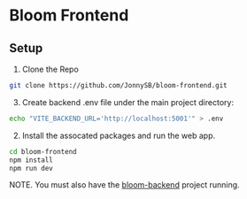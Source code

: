 # Bloom Frontend

## Setup

1. Clone the Repo

```bash
git clone https://github.com/JonnySB/bloom-frontend.git
```

3. Create backend .env file under the main project directory:

```bash
echo "VITE_BACKEND_URL='http://localhost:5001'" > .env
```

2. Install the assocated packages and run the web app.

```bash
cd bloom-frontend
npm install
npm run dev
```

NOTE. You must also have the [bloom-backend](https://github.com/JonnySB/bloom-backend) project running.
